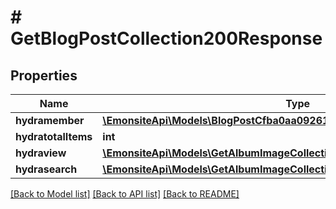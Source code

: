 # # GetBlogPostCollection200Response

## Properties

Name | Type | Description | Notes
------------ | ------------- | ------------- | -------------
**hydramember** | [**\EmonsiteApi\Models\BlogPostCfba0aa09261d831c83f1f9969814d18Jsonld[]**](BlogPostCfba0aa09261d831c83f1f9969814d18Jsonld.md) |  |
**hydratotalItems** | **int** |  | [optional]
**hydraview** | [**\EmonsiteApi\Models\GetAlbumImageCollection200ResponseHydraView**](GetAlbumImageCollection200ResponseHydraView.md) |  | [optional]
**hydrasearch** | [**\EmonsiteApi\Models\GetAlbumImageCollection200ResponseHydraSearch**](GetAlbumImageCollection200ResponseHydraSearch.md) |  | [optional]

[[Back to Model list]](../../README.md#models) [[Back to API list]](../../README.md#endpoints) [[Back to README]](../../README.md)
